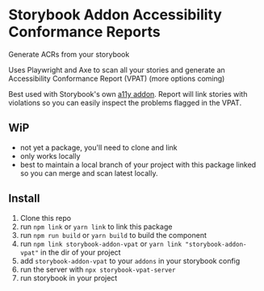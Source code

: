 # Storybook Addon Accessibility Conformance Reports
Generate ACRs from your storybook

Uses Playwright and Axe to scan all your stories and generate an Accessibility Conformance Report (VPAT) (more options coming)

Best used with Storybook's own [a11y addon](https://www.npmjs.com/package/@storybook/addon-a11y). Report will link stories with violations
so you can easily inspect the problems flagged in the VPAT.

## WiP

- not yet a package, you'll need to clone and link
- only works locally
- best to maintain a local branch of your project with this package linked so you can merge and scan latest locally.

## Install

1. Clone this repo
2. run `npm link` or `yarn link` to link this package
3. run `npm run build` or `yarn build` to build the component
4. run `npm link storybook-addon-vpat` or `yarn link "storybook-addon-vpat"` in the dir of your project
5. add `storybook-addon-vpat` to your `addons` in your storybook config
6. run the server with `npx storybook-vpat-server`
7. run storybook in your project
